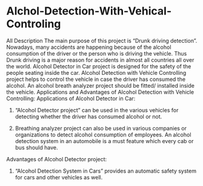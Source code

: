# Alchol-Detection-With-Vehical-Controling
All Description 
The main purpose of this project is “Drunk driving detection”. Nowadays, many accidents are happening because of the alcohol consumption of the driver or the person who is driving the vehicle. Thus Drunk driving is a major reason for accidents in almost all countries all over the world. Alcohol Detector in Car project is designed for the safety of the people seating inside the car. Alcohol Detection with Vehicle Controlling project helps to control the vehicle in case the driver has consumed the alcohol. An alcohol breath analyzer project should be fitted/ installed inside the vehicle.
Applications and Advantages of Alcohol Detection with Vehicle Controlling:
Applications of Alcohol Detector in Car:

1) “Alcohol Detector project” can be used in the various vehicles for detecting whether the driver has consumed alcohol or not.

2) Breathing analyzer project can also be used in various companies or organizations to detect alcohol consumption of employees. An alcohol detection system in an automobile is a must feature which every cab or bus should have.

Advantages of Alcohol Detector project:

1) “Alcohol Detection System in Cars” provides an automatic safety system for cars and other vehicles as well.
